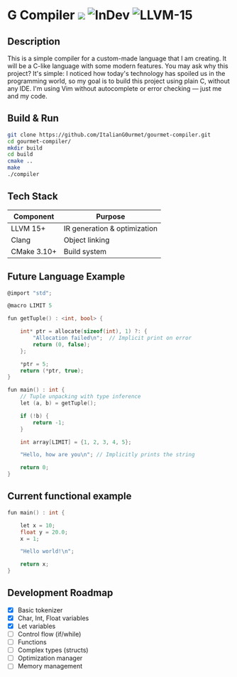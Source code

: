 # G Compiler ![](https://img.shields.io/badge/Platform-Linux-blue) ![InDev](https://img.shields.io/badge/Status-Development%20Phase-red) ![LLVM-15](https://img.shields.io/badge/LLVM-15%2B-orange)

## **Description**

This is a simple compiler for a custom-made language that I am creating. It will be a C-like language with some modern features.
You may ask why this project? It's simple: I noticed how today's technology has spoiled us in the programming world, so my goal is to build this project using plain C, without any IDE. I'm using Vim without autocomplete or error checking — just me and my code.

## **Build & Run**

```bash
git clone https://github.com/ItalianG0urmet/gourmet-compiler.git
cd gourmet-compiler/
mkdir build
cd build
cmake ..
make
./compiler
```

## **Tech Stack**

| Component       | Purpose                          |
|-----------------|----------------------------------|
| LLVM 15+        | IR generation & optimization     |
| Clang           | Object linking                  |
| CMake 3.10+     | Build system                    |


## **Future Language Example**
```c
@import "std";

@macro LIMIT 5

fun getTuple() : <int, bool> {

    int* ptr = allocate(sizeof(int), 1) ?: {
        "Allocation failed\n";  // Implicit print on error
        return (0, false);
    };

    *ptr = 5;
    return (*ptr, true);
}

fun main() : int {
    // Tuple unpacking with type inference
    let (a, b) = getTuple();

    if (!b) {
        return -1;
    }

    int array[LIMIT] = {1, 2, 3, 4, 5};

    "Hello, how are you\n"; // Implicitly prints the string

    return 0;
}

```

## **Current functional example**
```c
fun main() : int {

    let x = 10;
    float y = 20.0;
    x = 1;

    "Hello world!\n";

    return x;
}
```



## **Development Roadmap**

- [x] Basic tokenizer
- [x] Char, Int, Float variables
- [x] Let variables
- [ ] Control flow (if/while)
- [ ] Functions
- [ ] Complex types (structs)
- [ ] Optimization manager
- [ ] Memory management
